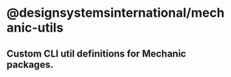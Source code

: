# @designsystemsinternational/mechanic-utils

## Custom CLI util definitions for Mechanic packages.
